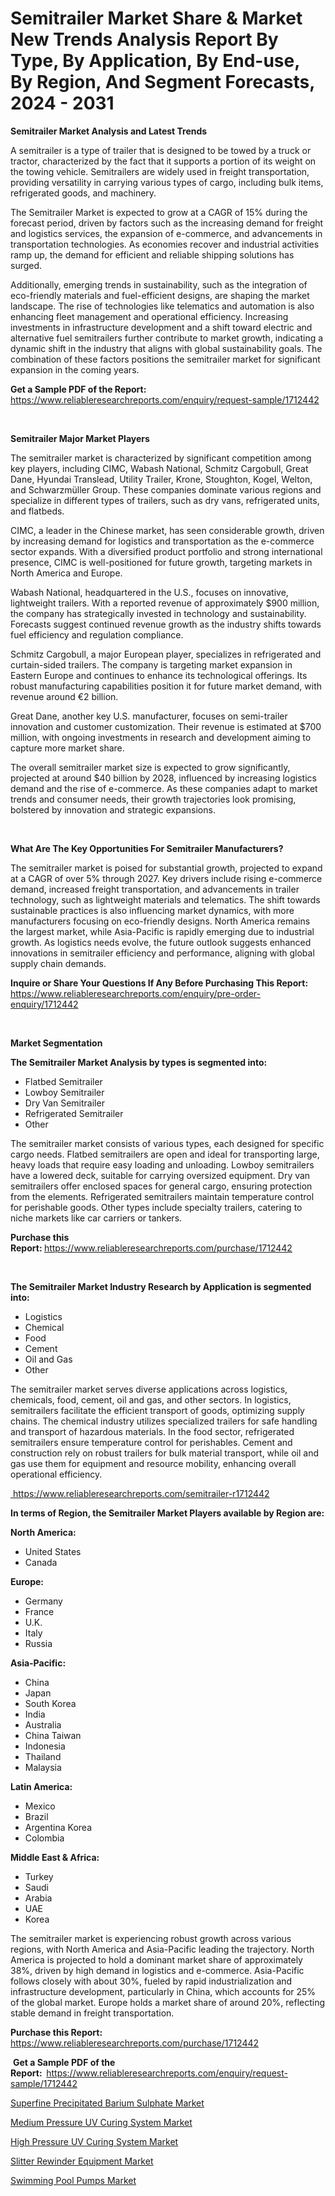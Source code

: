 <p><h1>Semitrailer Market Share & Market New Trends Analysis Report By Type, By Application, By End-use, By Region, And Segment Forecasts, 2024 - 2031</h1></p><p><strong>Semitrailer Market Analysis and Latest Trends</strong></p>
<p><p>A semitrailer is a type of trailer that is designed to be towed by a truck or tractor, characterized by the fact that it supports a portion of its weight on the towing vehicle. Semitrailers are widely used in freight transportation, providing versatility in carrying various types of cargo, including bulk items, refrigerated goods, and machinery.</p><p>The Semitrailer Market is expected to grow at a CAGR of 15% during the forecast period, driven by factors such as the increasing demand for freight and logistics services, the expansion of e-commerce, and advancements in transportation technologies. As economies recover and industrial activities ramp up, the demand for efficient and reliable shipping solutions has surged. </p><p>Additionally, emerging trends in sustainability, such as the integration of eco-friendly materials and fuel-efficient designs, are shaping the market landscape. The rise of technologies like telematics and automation is also enhancing fleet management and operational efficiency. Increasing investments in infrastructure development and a shift toward electric and alternative fuel semitrailers further contribute to market growth, indicating a dynamic shift in the industry that aligns with global sustainability goals. The combination of these factors positions the semitrailer market for significant expansion in the coming years.</p></p>
<p><strong>Get a Sample PDF of the Report:&nbsp;</strong> <a href="https://www.reliableresearchreports.com/enquiry/request-sample/1712442?utm_campaign=11&utm_medium=2&utm_source=Github&utm_content=ia&utm_term=22102024&utm_id=semitrailer">https://www.reliableresearchreports.com/enquiry/request-sample/1712442</a></p>
<p>&nbsp;</p>
<p><strong>Semitrailer Major Market Players</strong></p>
<p><p>The semitrailer market is characterized by significant competition among key players, including CIMC, Wabash National, Schmitz Cargobull, Great Dane, Hyundai Translead, Utility Trailer, Krone, Stoughton, Kogel, Welton, and Schwarzmüller Group. These companies dominate various regions and specialize in different types of trailers, such as dry vans, refrigerated units, and flatbeds.</p><p>CIMC, a leader in the Chinese market, has seen considerable growth, driven by increasing demand for logistics and transportation as the e-commerce sector expands. With a diversified product portfolio and strong international presence, CIMC is well-positioned for future growth, targeting markets in North America and Europe.</p><p>Wabash National, headquartered in the U.S., focuses on innovative, lightweight trailers. With a reported revenue of approximately $900 million, the company has strategically invested in technology and sustainability. Forecasts suggest continued revenue growth as the industry shifts towards fuel efficiency and regulation compliance.</p><p>Schmitz Cargobull, a major European player, specializes in refrigerated and curtain-sided trailers. The company is targeting market expansion in Eastern Europe and continues to enhance its technological offerings. Its robust manufacturing capabilities position it for future market demand, with revenue around €2 billion.</p><p>Great Dane, another key U.S. manufacturer, focuses on semi-trailer innovation and customer customization. Their revenue is estimated at $700 million, with ongoing investments in research and development aiming to capture more market share.</p><p>The overall semitrailer market size is expected to grow significantly, projected at around $40 billion by 2028, influenced by increasing logistics demand and the rise of e-commerce. As these companies adapt to market trends and consumer needs, their growth trajectories look promising, bolstered by innovation and strategic expansions.</p></p>
<p>&nbsp;</p>
<p><strong>What Are The Key Opportunities For Semitrailer Manufacturers?</strong></p>
<p><p>The semitrailer market is poised for substantial growth, projected to expand at a CAGR of over 5% through 2027. Key drivers include rising e-commerce demand, increased freight transportation, and advancements in trailer technology, such as lightweight materials and telematics. The shift towards sustainable practices is also influencing market dynamics, with more manufacturers focusing on eco-friendly designs. North America remains the largest market, while Asia-Pacific is rapidly emerging due to industrial growth. As logistics needs evolve, the future outlook suggests enhanced innovations in semitrailer efficiency and performance, aligning with global supply chain demands.</p></p>
<p><strong>Inquire or Share Your Questions If Any Before Purchasing This Report:</strong> <a href="https://www.reliableresearchreports.com/enquiry/pre-order-enquiry/1712442?utm_campaign=11&utm_medium=2&utm_source=Github&utm_content=ia&utm_term=22102024&utm_id=semitrailer">https://www.reliableresearchreports.com/enquiry/pre-order-enquiry/1712442</a></p>
<p>&nbsp;</p>
<p><strong>Market Segmentation</strong></p>
<p><strong>The Semitrailer Market Analysis by types is segmented into:</strong></p>
<p><ul><li>Flatbed Semitrailer</li><li>Lowboy Semitrailer</li><li>Dry Van Semitrailer</li><li>Refrigerated Semitrailer</li><li>Other</li></ul></p>
<p><p>The semitrailer market consists of various types, each designed for specific cargo needs. Flatbed semitrailers are open and ideal for transporting large, heavy loads that require easy loading and unloading. Lowboy semitrailers have a lowered deck, suitable for carrying oversized equipment. Dry van semitrailers offer enclosed spaces for general cargo, ensuring protection from the elements. Refrigerated semitrailers maintain temperature control for perishable goods. Other types include specialty trailers, catering to niche markets like car carriers or tankers.</p></p>
<p><strong>Purchase this Report:&nbsp;</strong><a href="https://www.reliableresearchreports.com/purchase/1712442?utm_campaign=11&utm_medium=2&utm_source=Github&utm_content=ia&utm_term=22102024&utm_id=semitrailer">https://www.reliableresearchreports.com/purchase/1712442</a></p>
<p>&nbsp;</p>
<p><strong>The Semitrailer Market Industry Research by Application is segmented into:</strong></p>
<p><ul><li>Logistics</li><li>Chemical</li><li>Food</li><li>Cement</li><li>Oil and Gas</li><li>Other</li></ul></p>
<p><p>The semitrailer market serves diverse applications across logistics, chemicals, food, cement, oil and gas, and other sectors. In logistics, semitrailers facilitate the efficient transport of goods, optimizing supply chains. The chemical industry utilizes specialized trailers for safe handling and transport of hazardous materials. In the food sector, refrigerated semitrailers ensure temperature control for perishables. Cement and construction rely on robust trailers for bulk material transport, while oil and gas use them for equipment and resource mobility, enhancing overall operational efficiency.</p></p>
<p><a href="https://www.reliableresearchreports.com/semitrailer-r1712442?utm_campaign=11&utm_medium=2&utm_source=Github&utm_content=ia&utm_term=22102024&utm_id=semitrailer">&nbsp;https://www.reliableresearchreports.com/semitrailer-r1712442</a></p>
<p><strong>In terms of Region, the Semitrailer Market Players available by Region are:</strong></p>
<p>
    <p> <strong> North America: </strong>
        <ul>
            <li>United States</li>
            <li>Canada</li>
        </ul>
        </p> 
    <p> <strong> Europe: </strong>
        <ul>
            <li>Germany</li>
            <li>France</li>
            <li>U.K.</li>
            <li>Italy</li>
            <li>Russia</li>
        </ul>
        </p> 
    <p> <strong> Asia-Pacific: </strong>
        <ul>
            <li>China</li>
            <li>Japan</li>
            <li>South Korea</li>
            <li>India</li>
            <li>Australia</li>
            <li>China Taiwan</li>
            <li>Indonesia</li>
            <li>Thailand</li>
            <li>Malaysia</li>
        </ul>
        </p> 
    <p> <strong> Latin America: </strong>
        <ul>
            <li>Mexico</li>
            <li>Brazil</li>
            <li>Argentina Korea</li>
            <li>Colombia</li>
        </ul>
        </p> 
    <p> <strong> Middle East & Africa: </strong>
        <ul>
            <li>Turkey</li>
            <li>Saudi</li>
            <li>Arabia</li>
            <li>UAE</li>
            <li>Korea</li>
        </ul>
    </p>
    </p>
<p><p>The semitrailer market is experiencing robust growth across various regions, with North America and Asia-Pacific leading the trajectory. North America is projected to hold a dominant market share of approximately 38%, driven by high demand in logistics and e-commerce. Asia-Pacific follows closely with about 30%, fueled by rapid industrialization and infrastructure development, particularly in China, which accounts for 25% of the global market. Europe holds a market share of around 20%, reflecting stable demand in freight transportation.</p></p>
<p><strong>Purchase this Report: </strong><a href="https://www.reliableresearchreports.com/purchase/1712442?utm_campaign=11&utm_medium=2&utm_source=Github&utm_content=ia&utm_term=22102024&utm_id=semitrailer">https://www.reliableresearchreports.com/purchase/1712442</a></p>
<p>&nbsp;<strong>Get a Sample PDF of the Report:&nbsp;&nbsp;</strong><a href="https://www.reliableresearchreports.com/enquiry/request-sample/1712442?utm_campaign=11&utm_medium=2&utm_source=Github&utm_content=ia&utm_term=22102024&utm_id=semitrailer">https://www.reliableresearchreports.com/enquiry/request-sample/1712442</a></p>
<p><strong></strong></p>
<p><p><a href="https://github.com/ellinutterosx5/Market-Research-Report-List-1/blob/main/superfine-precipitated-barium-sulphate-market.md?utm_campaign=11&utm_medium=2&utm_source=Github&utm_content=ia&utm_term=22102024&utm_id=semitrailer">Superfine Precipitated Barium Sulphate Market</a></p><p><a href="https://www.linkedin.com/pulse/medium-pressure-uv-curing-system-market-size-share-competitive-y48ze?utm_campaign=11&utm_medium=2&utm_source=Github&utm_content=ia&utm_term=22102024&utm_id=semitrailer">Medium Pressure UV Curing System Market</a></p><p><a href="https://www.linkedin.com/pulse/top-trends-transforming-high-pressure-uv-curing-system-3rzde?utm_campaign=11&utm_medium=2&utm_source=Github&utm_content=ia&utm_term=22102024&utm_id=semitrailer">High Pressure UV Curing System Market</a></p><p><a href="https://issuu.com/reportprime-2/docs/slitter-rewinder-equipment-market-s_39f984b7e12c44?utm_campaign=11&utm_medium=2&utm_source=Github&utm_content=ia&utm_term=22102024&utm_id=semitrailer">Slitter Rewinder Equipment Market</a></p><p><a href="https://issuu.com/reportprime-2/docs/swimming-pool-pumps-market-size-203_5a64fe52a2bca9?utm_campaign=11&utm_medium=2&utm_source=Github&utm_content=ia&utm_term=22102024&utm_id=semitrailer">Swimming Pool Pumps Market</a></p></p>